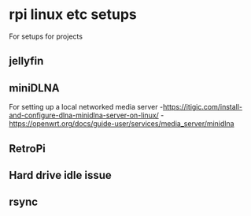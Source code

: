 # rpi linux etc setups
For setups for projects

## jellyfin

## miniDLNA
For setting up a local networked media server
-https://itigic.com/install-and-configure-dlna-minidlna-server-on-linux/
-https://openwrt.org/docs/guide-user/services/media_server/minidlna


## RetroPi

## Hard drive idle issue

## rsync
